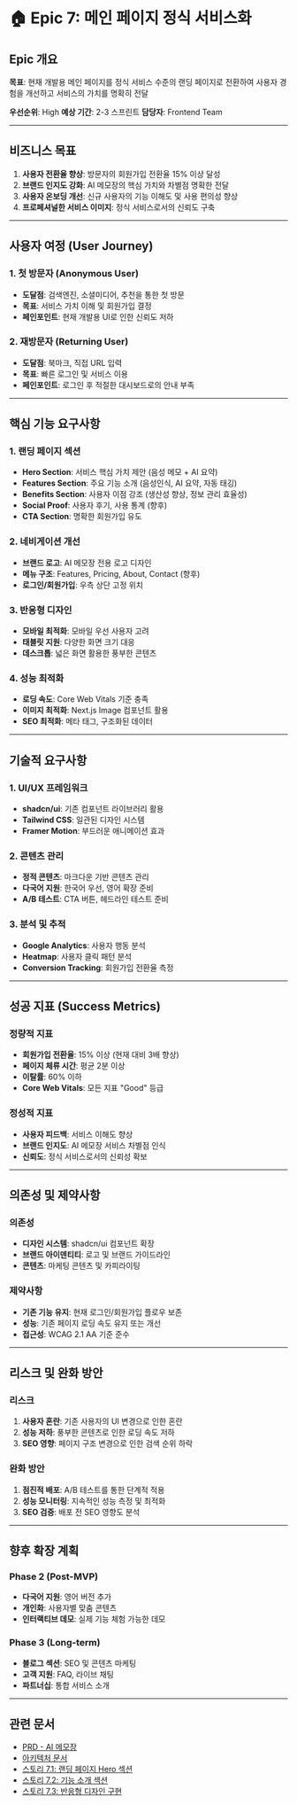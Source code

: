 # 🏠 Epic 7: 메인 페이지 정식 서비스화

## Epic 개요

**목표**: 현재 개발용 메인 페이지를 정식 서비스 수준의 랜딩 페이지로 전환하여 사용자 경험을 개선하고 서비스의 가치를 명확히 전달

**우선순위**: High
**예상 기간**: 2-3 스프린트
**담당자**: Frontend Team

---

## 비즈니스 목표

1. **사용자 전환율 향상**: 방문자의 회원가입 전환율 15% 이상 달성
2. **브랜드 인지도 강화**: AI 메모장의 핵심 가치와 차별점 명확한 전달
3. **사용자 온보딩 개선**: 신규 사용자의 기능 이해도 및 사용 편의성 향상
4. **프로페셔널한 서비스 이미지**: 정식 서비스로서의 신뢰도 구축

---

## 사용자 여정 (User Journey)

### 1. 첫 방문자 (Anonymous User)
- **도달점**: 검색엔진, 소셜미디어, 추천을 통한 첫 방문
- **목표**: 서비스 가치 이해 및 회원가입 결정
- **페인포인트**: 현재 개발용 UI로 인한 신뢰도 저하

### 2. 재방문자 (Returning User)
- **도달점**: 북마크, 직접 URL 입력
- **목표**: 빠른 로그인 및 서비스 이용
- **페인포인트**: 로그인 후 적절한 대시보드로의 안내 부족

---

## 핵심 기능 요구사항

### 1. 랜딩 페이지 섹션
- **Hero Section**: 서비스 핵심 가치 제안 (음성 메모 + AI 요약)
- **Features Section**: 주요 기능 소개 (음성인식, AI 요약, 자동 태깅)
- **Benefits Section**: 사용자 이점 강조 (생산성 향상, 정보 관리 효율성)
- **Social Proof**: 사용자 후기, 사용 통계 (향후)
- **CTA Section**: 명확한 회원가입 유도

### 2. 네비게이션 개선
- **브랜드 로고**: AI 메모장 전용 로고 디자인
- **메뉴 구조**: Features, Pricing, About, Contact (향후)
- **로그인/회원가입**: 우측 상단 고정 위치

### 3. 반응형 디자인
- **모바일 최적화**: 모바일 우선 사용자 고려
- **태블릿 지원**: 다양한 화면 크기 대응
- **데스크톱**: 넓은 화면 활용한 풍부한 콘텐츠

### 4. 성능 최적화
- **로딩 속도**: Core Web Vitals 기준 충족
- **이미지 최적화**: Next.js Image 컴포넌트 활용
- **SEO 최적화**: 메타 태그, 구조화된 데이터

---

## 기술적 요구사항

### 1. UI/UX 프레임워크
- **shadcn/ui**: 기존 컴포넌트 라이브러리 활용
- **Tailwind CSS**: 일관된 디자인 시스템
- **Framer Motion**: 부드러운 애니메이션 효과

### 2. 콘텐츠 관리
- **정적 콘텐츠**: 마크다운 기반 콘텐츠 관리
- **다국어 지원**: 한국어 우선, 영어 확장 준비
- **A/B 테스트**: CTA 버튼, 헤드라인 테스트 준비

### 3. 분석 및 추적
- **Google Analytics**: 사용자 행동 분석
- **Heatmap**: 사용자 클릭 패턴 분석
- **Conversion Tracking**: 회원가입 전환율 측정

---

## 성공 지표 (Success Metrics)

### 정량적 지표
- **회원가입 전환율**: 15% 이상 (현재 대비 3배 향상)
- **페이지 체류 시간**: 평균 2분 이상
- **이탈률**: 60% 이하
- **Core Web Vitals**: 모든 지표 "Good" 등급

### 정성적 지표
- **사용자 피드백**: 서비스 이해도 향상
- **브랜드 인지도**: AI 메모장 서비스 차별점 인식
- **신뢰도**: 정식 서비스로서의 신뢰성 확보

---

## 의존성 및 제약사항

### 의존성
- **디자인 시스템**: shadcn/ui 컴포넌트 확장
- **브랜드 아이덴티티**: 로고 및 브랜드 가이드라인
- **콘텐츠**: 마케팅 콘텐츠 및 카피라이팅

### 제약사항
- **기존 기능 유지**: 현재 로그인/회원가입 플로우 보존
- **성능**: 기존 페이지 로딩 속도 유지 또는 개선
- **접근성**: WCAG 2.1 AA 기준 준수

---

## 리스크 및 완화 방안

### 리스크
1. **사용자 혼란**: 기존 사용자의 UI 변경으로 인한 혼란
2. **성능 저하**: 풍부한 콘텐츠로 인한 로딩 속도 저하
3. **SEO 영향**: 페이지 구조 변경으로 인한 검색 순위 하락

### 완화 방안
1. **점진적 배포**: A/B 테스트를 통한 단계적 적용
2. **성능 모니터링**: 지속적인 성능 측정 및 최적화
3. **SEO 검증**: 배포 전 SEO 영향도 분석

---

## 향후 확장 계획

### Phase 2 (Post-MVP)
- **다국어 지원**: 영어 버전 추가
- **개인화**: 사용자별 맞춤 콘텐츠
- **인터랙티브 데모**: 실제 기능 체험 가능한 데모

### Phase 3 (Long-term)
- **블로그 섹션**: SEO 및 콘텐츠 마케팅
- **고객 지원**: FAQ, 라이브 채팅
- **파트너십**: 통합 서비스 소개

---

## 관련 문서
- [PRD - AI 메모장](./prd.md)
- [아키텍처 문서](../architecture.md)
- [스토리 7.1: 랜딩 페이지 Hero 섹션](../stories/7.1.story.md)
- [스토리 7.2: 기능 소개 섹션](../stories/7.2.story.md)
- [스토리 7.3: 반응형 디자인 구현](../stories/7.3.story.md)
